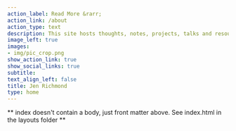 ```yaml
---
action_label: Read More &rarr;
action_link: /about
action_type: text
description: This site hosts thoughts, notes, projects, talks and resources. It is designed to make my R googling faster!
image_left: true
images:
- img/pic_crop.png
show_action_link: true
show_social_links: true
subtitle: 
text_align_left: false
title: Jen Richmond
type: home
---
```


** index doesn't contain a body, just front matter above.
See index.html in the layouts folder **
